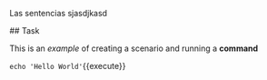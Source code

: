 Las sentencias sjasdjkasd

## Task

This is an _example_ of creating a scenario and running a **command**

`echo 'Hello World'`{{execute}}

